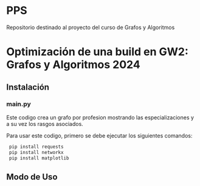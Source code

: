 # PPS
Repositorio destinado al proyecto del curso de Grafos y Algoritmos 

# Optimización de una build en GW2: Grafos y Algoritmos 2024
## Instalación

### main.py
Este codigo crea un grafo por profesion mostrando las especializaciones y a su vez los rasgos asociados. 

Para usar este codigo, primero se debe ejecutar los siguientes comandos:

```bash
 pip install requests
 pip install networkx
 pip install matplotlib
```

## Modo de Uso
